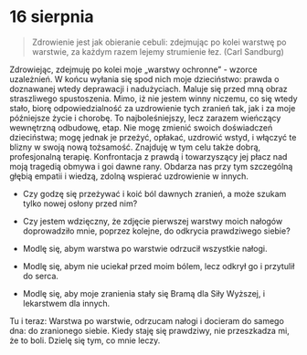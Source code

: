 
# 16 sierpnia

> Zdrowienie jest jak obieranie cebuli: zdejmując po kolei warstwę po warstwie, za każdym razem lejemy strumienie łez. (Carl Sandburg)

Zdrowiejąc, zdejmuję po kolei moje „warstwy ochronne” - wzorce uzależnień. W końcu wyłania się spod nich moje dzieciństwo: prawda o doznawanej wtedy deprawacji i nadużyciach. Maluje się przed mną obraz straszliwego spustoszenia. Mimo, iż nie jestem winny niczemu, co się wtedy stało, biorę odpowiedzialność za uzdrowienie tych zranień tak, jak i za moje późniejsze życie i chorobę. To najboleśniejszy, lecz zarazem wieńczący wewnętrzną odbudowę, etap. Nie mogę zmienić swoich doświadczeń dzieciństwa; mogę jednak je przeżyć, opłakać, uzdrowić wstyd, i włączyć te blizny w swoją nową tożsamość. Znajduję w tym celu także dobrą, profesjonalną terapię. Konfrontacja z prawdą i towarzyszący jej płacz nad moją tragedią obmywa i goi dawne rany. Obdarza nas przy tym szczególną głębią empatii i wiedzą, zdolną wspierać uzdrowienie w innych.

- Czy godzę się przeżywać i koić ból dawnych zranień, a może szukam tylko nowej osłony przed nim?
- Czy jestem wdzięczny, że zdjęcie pierwszej warstwy moich nałogów doprowadziło mnie, poprzez kolejne, do odkrycia prawdziwego siebie?

- Modlę się, abym warstwa po warstwie odrzucił wszystkie nałogi.
- Modlę się, abym nie uciekał przed moim bólem, lecz odkrył go i przytulił do serca.
- Modlę się, aby moje zranienia stały się Bramą dla Siły Wyższej, i lekarstwem dla innych.

Tu i teraz: Warstwa po warstwie, odrzucam nałogi i docieram do samego dna: do zranionego siebie. Kiedy staję się prawdziwy, nie przeszkadza mi, że to boli. Dzielę się tym, co mnie leczy.
